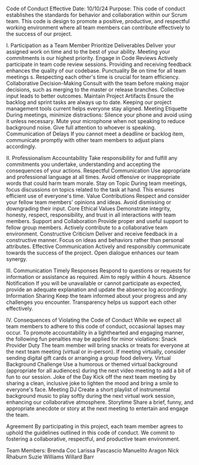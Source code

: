 Code of Conduct
Effective Date: 10/10/24
Purpose:
This code of conduct establishes the standards for behavior and collaboration within our Scrum team. This code is design to promote a positive, productive, and respectful working environment where all team members can contribute effectively to the success of our project.

I. Participation as a Team Member
Prioritize Deliverables
Deliver your assigned work on time and to the best of your ability. Meeting your commitments is our highest priority.
Engage in Code Reviews
Actively participate in team code review sessions. Providing and receiving feedback enhances the quality of our codebase.
Punctuality
Be on time for all team meetings s. Respecting each other's time is crucial for team efficiency.
Collaborative Decision-Making
Consult with the team before making major decisions, such as merging to the master or release branches. Collective input leads to better outcomes.
Maintain Project Artifacts
Ensure the backlog and sprint tasks are always up to date. Keeping our project management tools current helps everyone stay aligned.
Meeting Etiquette
During meetings, minimize distractions:
Silence your phone and avoid using it unless necessary.
Mute your microphone when not speaking to reduce background noise.
Give full attention to whoever is speaking.
Communication of Delays
If you cannot meet a deadline or backlog item, communicate promptly with other team members to adjust plans accordingly.

II. Professionalism
Accountability
Take responsibility for and fulfill any commitments you undertake, understanding and accepting the consequences of your actions.
Respectful Communication
Use appropriate and professional language at all times. Avoid offensive or inappropriate words that could harm team morale.
Stay on Topic
During team meetings, focus discussions on topics related to the task at hand. This ensures efficient use of everyone's time.
Value Contributions
Respect and consider your fellow team members' opinions and ideas. Avoid dismissing or downgrading their input.
Core Ethical Values
Demonstrate integrity, honesty, respect, responsibility, and trust in all interactions with team members.
Support and Collaboration
Provide proper and useful support to fellow group members. Actively contribute to a collaborative team environment.
Constructive Criticism
Deliver and receive feedback in a constructive manner. Focus on ideas and behaviors rather than personal attributes.
Effective Communication
Actively and responsibly communicate towards the success of the project. Open dialogue enhances our team synergy.

III. Communication
Timely Responses
Respond to questions or requests for information or assistance as required. Aim to reply within 4 hours.
Absence Notification
If you will be unavailable or cannot participate as expected, provide an adequate explanation and update the absence log accordingly.
Information Sharing
Keep the team informed about your progress and any challenges you encounter. Transparency helps us support each other effectively.

IV. Consequences of Violating the Code of Conduct
While we expect all team members to adhere to this code of conduct, occasional lapses may occur. To promote accountability in a lighthearted and engaging manner, the following fun penalties may be applied for minor violations:
Snack Provider Duty
The team member will bring snacks or treats for everyone at the next team meeting (virtual or in-person). If meeting virtually, consider sending digital gift cards or arranging a group food delivery.
Virtual Background Challenge
Use a humorous or themed virtual background (appropriate for all audiences) during the next video meeting to add a bit of fun to our session.
Joke of the Day
Kick off the next team meeting by sharing a clean, inclusive joke to lighten the mood and bring a smile to everyone's face.
Meeting DJ
Create a short playlist of instrumental background music to play softly during the next virtual work session, enhancing our collaborative atmosphere.
Storytime
Share a brief, funny, and appropriate anecdote or story at the next meeting to entertain and engage the team.

Agreement
By participating in this project, each team member agrees to uphold the guidelines outlined in this code of conduct. We commit to fostering a collaborative, respectful, and productive team environment.

Team Members:
Brenda Coc
Larissa Pascascio
Manuelito Aragon
Nick Rhaburn
Suzie Williams
Willard Barr
